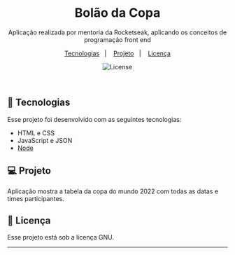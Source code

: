 <h1 align="center"> Bolão da Copa </h1>

<p align="center">
Aplicação realizada por mentoria da Rocketseak, aplicando os conceitos de programação front end
</p>

<p align="center">
  <a href="#-tecnologias">Tecnologias</a>&nbsp;&nbsp;&nbsp;|&nbsp;&nbsp;&nbsp;
  <a href="#-projeto">Projeto</a>&nbsp;&nbsp;&nbsp;|&nbsp;&nbsp;&nbsp;
  <a href="#memo-licença">Licença</a>
</p>

<p align="center">
  <img alt="License" src="https://img.shields.io/badge/licence-Gnu-white">
</p>

<br>

## 🚀 Tecnologias

Esse projeto foi desenvolvido com as seguintes tecnologias:

- HTML e CSS
- JavaScript e JSON
- [Node](https://nodejs.org/)

## 💻 Projeto

Aplicação mostra a tabela da copa do mundo 2022 com todas as datas e times participantes.

## :memo: Licença

Esse projeto está sob a licença GNU.

---
